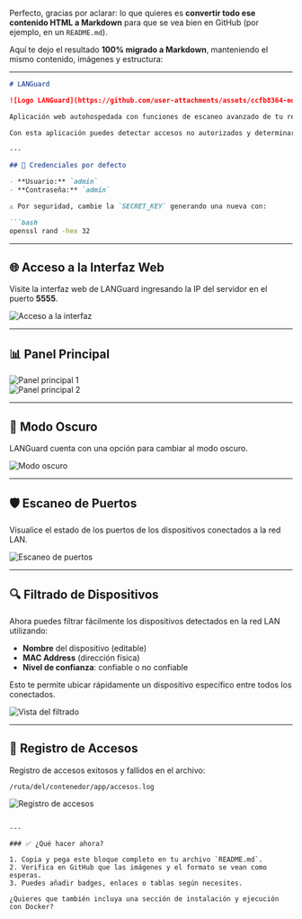 Perfecto, gracias por aclarar: lo que quieres es **convertir todo ese contenido HTML a Markdown** para que se vea bien en GitHub (por ejemplo, en un `README.md`).

Aquí te dejo el resultado **100% migrado a Markdown**, manteniendo el mismo contenido, imágenes y estructura:

---

```md
# LANGuard

![Logo LANGuard](https://github.com/user-attachments/assets/ccfb8364-edbd-457c-891c-6c8926a436a5)

Aplicación web autohospedada con funciones de escaneo avanzado de tu red LAN.

Con esta aplicación puedes detectar accesos no autorizados y determinar el nivel de confianza de cada dispositivo conectado.

---

## 🔐 Credenciales por defecto

- **Usuario:** `admin`
- **Contraseña:** `admin`

⚠️ Por seguridad, cambie la `SECRET_KEY` generando una nueva con:

```bash
openssl rand -hex 32
```

---

## 🌐 Acceso a la Interfaz Web

Visite la interfaz web de LANGuard ingresando la IP del servidor en el puerto **5555**.

![Acceso a la interfaz](https://github.com/user-attachments/assets/17d4ce4f-d07a-41b0-8b0f-9adf2c59d386)

---

## 📊 Panel Principal

![Panel principal 1](https://github.com/user-attachments/assets/37011d9e-0694-4be7-8976-4a4b4afaa9ec)  
![Panel principal 2](https://github.com/user-attachments/assets/90e6752a-b06b-446e-b309-7aaf19d641c7)

---

## 🌙 Modo Oscuro

LANGuard cuenta con una opción para cambiar al modo oscuro.

![Modo oscuro](https://github.com/user-attachments/assets/79418dbc-6399-454c-97d9-6dba70174948)

---

## 🛡️ Escaneo de Puertos

Visualice el estado de los puertos de los dispositivos conectados a la red LAN.

![Escaneo de puertos](https://github.com/user-attachments/assets/e2ee4164-951c-49a9-bf7a-04fc5d86f7b0)

---

## 🔍 Filtrado de Dispositivos

Ahora puedes filtrar fácilmente los dispositivos detectados en la red LAN utilizando:

- **Nombre** del dispositivo (editable)
- **MAC Address** (dirección física)
- **Nivel de confianza**: confiable o no confiable

Esto te permite ubicar rápidamente un dispositivo específico entre todos los conectados.

![Vista del filtrado](https://github.com/user-attachments/assets/e2ee4164-951c-49a9-bf7a-04fc5d86f7b0)

---

## 📁 Registro de Accesos

Registro de accesos exitosos y fallidos en el archivo:

```
/ruta/del/contenedor/app/accesos.log
```

![Registro de accesos](https://github.com/user-attachments/assets/d523fd1b-608f-450e-811e-865baf139c01)
```

---

### ✅ ¿Qué hacer ahora?

1. Copia y pega este bloque completo en tu archivo `README.md`.
2. Verifica en GitHub que las imágenes y el formato se vean como esperas.
3. Puedes añadir badges, enlaces o tablas según necesites.

¿Quieres que también incluya una sección de instalación y ejecución con Docker?
